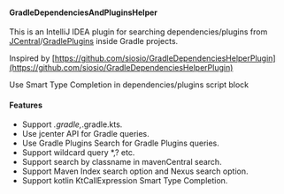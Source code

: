 #### GradleDependenciesAndPluginsHelper

This is an IntelliJ IDEA plugin for searching dependencies/plugins from [JCentral](https://bintray.com/search)/[GradlePlugins](https://plugins.gradle.org/) inside Gradle projects.

Inspired by [https://github.com/siosio/GradleDependenciesHelperPlugin](https://github.com/siosio/GradleDependenciesHelperPlugin)

Use Smart Type Completion in dependencies/plugins script block

#### Features

* Support *.gradle,*.gradle.kts.
* Use jcenter API for Gradle queries.
* Use Gradle Plugins Search for Gradle Plugins queries.
* Support wildcard query *,? etc.
* Support search by classname in mavenCentral search.
* Support Maven Index search option and Nexus search option.
* Support kotlin KtCallExpression Smart Type Completion.